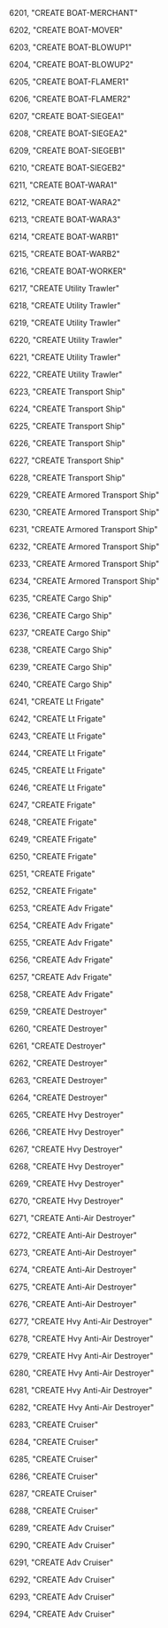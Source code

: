 ﻿6201, "CREATE BOAT-MERCHANT"

6202, "CREATE BOAT-MOVER"

6203, "CREATE BOAT-BLOWUP1"

6204, "CREATE BOAT-BLOWUP2"

6205, "CREATE BOAT-FLAMER1"

6206, "CREATE BOAT-FLAMER2"

6207, "CREATE BOAT-SIEGEA1"

6208, "CREATE BOAT-SIEGEA2"

6209, "CREATE BOAT-SIEGEB1"

6210, "CREATE BOAT-SIEGEB2"

6211, "CREATE BOAT-WARA1"

6212, "CREATE BOAT-WARA2"

6213, "CREATE BOAT-WARA3"

6214, "CREATE BOAT-WARB1"

6215, "CREATE BOAT-WARB2"

6216, "CREATE BOAT-WORKER"

6217, "CREATE Utility Trawler"

6218, "CREATE Utility Trawler"

6219, "CREATE Utility Trawler"

6220, "CREATE Utility Trawler"

6221, "CREATE Utility Trawler"

6222, "CREATE Utility Trawler"

6223, "CREATE Transport Ship"

6224, "CREATE Transport Ship"

6225, "CREATE Transport Ship"

6226, "CREATE Transport Ship"

6227, "CREATE Transport Ship"

6228, "CREATE Transport Ship"

6229, "CREATE Armored Transport Ship"

6230, "CREATE Armored Transport Ship"

6231, "CREATE Armored Transport Ship"

6232, "CREATE Armored Transport Ship"

6233, "CREATE Armored Transport Ship"

6234, "CREATE Armored Transport Ship"

6235, "CREATE Cargo Ship"

6236, "CREATE Cargo Ship"

6237, "CREATE Cargo Ship"

6238, "CREATE Cargo Ship"

6239, "CREATE Cargo Ship"

6240, "CREATE Cargo Ship"

6241, "CREATE Lt Frigate"

6242, "CREATE Lt Frigate"

6243, "CREATE Lt Frigate"

6244, "CREATE Lt Frigate"

6245, "CREATE Lt Frigate"

6246, "CREATE Lt Frigate"

6247, "CREATE Frigate"

6248, "CREATE Frigate"

6249, "CREATE Frigate"

6250, "CREATE Frigate"

6251, "CREATE Frigate"

6252, "CREATE Frigate"

6253, "CREATE Adv Frigate"

6254, "CREATE Adv Frigate"

6255, "CREATE Adv Frigate"

6256, "CREATE Adv Frigate"

6257, "CREATE Adv Frigate"

6258, "CREATE Adv Frigate"

6259, "CREATE Destroyer"

6260, "CREATE Destroyer"

6261, "CREATE Destroyer"

6262, "CREATE Destroyer"

6263, "CREATE Destroyer"

6264, "CREATE Destroyer"

6265, "CREATE Hvy Destroyer"

6266, "CREATE Hvy Destroyer"

6267, "CREATE Hvy Destroyer"

6268, "CREATE Hvy Destroyer"

6269, "CREATE Hvy Destroyer"

6270, "CREATE Hvy Destroyer"

6271, "CREATE Anti-Air Destroyer"

6272, "CREATE Anti-Air Destroyer"

6273, "CREATE Anti-Air Destroyer"

6274, "CREATE Anti-Air Destroyer"

6275, "CREATE Anti-Air Destroyer"

6276, "CREATE Anti-Air Destroyer"

6277, "CREATE Hvy Anti-Air Destroyer"

6278, "CREATE Hvy Anti-Air Destroyer"

6279, "CREATE Hvy Anti-Air Destroyer"

6280, "CREATE Hvy Anti-Air Destroyer"

6281, "CREATE Hvy Anti-Air Destroyer"

6282, "CREATE Hvy Anti-Air Destroyer"

6283, "CREATE Cruiser"

6284, "CREATE Cruiser"

6285, "CREATE Cruiser"

6286, "CREATE Cruiser"

6287, "CREATE Cruiser"

6288, "CREATE Cruiser"

6289, "CREATE Adv Cruiser"

6290, "CREATE Adv Cruiser"

6291, "CREATE Adv Cruiser"

6292, "CREATE Adv Cruiser"

6293, "CREATE Adv Cruiser"

6294, "CREATE Adv Cruiser"

